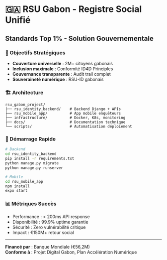 # 🇬🇦 RSU Gabon - Registre Social Unifié
## Standards Top 1% - Solution Gouvernementale

### 🎯 Objectifs Stratégiques
- **Couverture universelle** : 2M+ citoyens gabonais
- **Inclusion maximale** : Conformité ID4D Principles
- **Gouvernance transparente** : Audit trail complet
- **Souveraineté numérique** : RSU-ID gabonais

### 🏗️ Architecture
```
rsu_gabon_project/
├── rsu_identity_backend/    # Backend Django + APIs
├── rsu_mobile_app/          # App mobile enquêteurs
├── infrastructure/          # Docker, K8s, monitoring
├── docs/                    # Documentation technique
└── scripts/                 # Automatisation déploiement
```

### 🚀 Démarrage Rapide
```bash
# Backend
cd rsu_identity_backend
pip install -r requirements.txt
python manage.py migrate
python manage.py runserver

# Mobile  
cd rsu_mobile_app
npm install
expo start
```

### 📊 Métriques Succès
- Performance : < 200ms API response
- Disponibilité : 99.9% uptime garantie
- Sécurité : Zero vulnérabilité critique
- Impact : €150M+ retour social

---
**Financé par** : Banque Mondiale (€56,2M)  
**Conforme à** : Projet Digital Gabon, Plan Accélération Numérique
